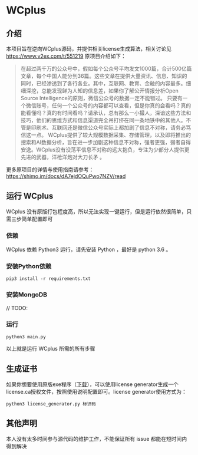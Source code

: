 # WCplus

## 介绍
本项目旨在逆向WCplus源码，并提供相关license生成算法，相关讨论见 https://www.v2ex.com/t/551219 原项目介绍如下：

> 在超过两千万的公众号中，假如每个公众号平均发文1000篇，合计500亿篇文章，每个中国人能分到36篇。这些文章在提供大量资讯、信息、知识的同时，已经渗透到了各行各业。其中，互联网、教育、金融的内容最多。细细深挖，总能发现鲜为人知的信息差，如果你了解公开情报分析Open Source Intelligence的原则，微信公众号的数据一定不能错过。
> 只要有一个微信账号，任何一个公众号的内容都可以查看，但是你真的会看吗？真的能看懂吗？真的有时间看吗？请承认，总有那么一小撮人，深谙这些方法和技巧，他们的思维方式和信息渠道完全吊打挤在同一条地铁中的其他人。不管是印刷术、互联网还是微信公众号实际上都加剧了信息不对称，请务必笃信这一点。
> WCplus提供了较大规模数据采集、存储管理，以及即将推出的搜索和AI数据分析，旨在进一步加剧这种信息不对称，强者更强，弱者自得安逸。WCplus没有没荡平信息不对称的远大抱负，专注为少部分人提供更先进的武器，洋枪洋炮对大刀长矛 。

更多原项目的详情与使用指南请参考：https://shimo.im/docs/dA7ejdOQuPwo7NZV/read


## 运行 WCplus
WCplus 没有原版打包程度高，所以无法实现一键运行，但是运行依然很简单，只需三步简单配置即可

### 依赖
WCplus 依赖 Python3 运行，请先安装 Python ，最好是 python 3.6 。

### 安装Python依赖
`pip3 install -r requirements.txt`

### 安装MongoDB
// TODO:

### 运行
`python3 main.py`

以上就是运行 WCplus 所需的所有步骤

## 生成证书
如果你想要使用原版exe程序（[下载](https://github.com/fuckwonderfulsuccess/WCplus/releases)），可以使用license generator生成一个license.ca授权文件，按照使用说明配置即可。license generator使用方式为：
```
python3 license_generator.py 标识码
```

## 其他声明
本人没有太多时间参与源代码的维护工作，不能保证所有 issue 都能在短时间内得到解决
